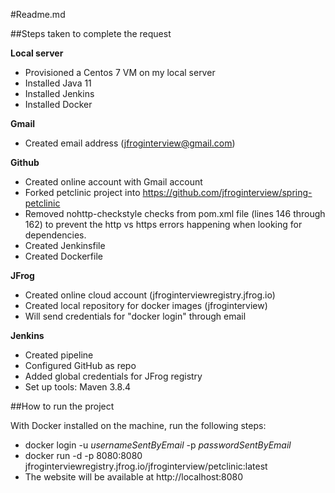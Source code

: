#Readme.md

##Steps taken to complete the request

**Local server**
* Provisioned a Centos 7 VM on my local server
* Installed Java 11
* Installed Jenkins
* Installed Docker

**Gmail**
* Created email address (jfroginterview@gmail.com)

**Github**
* Created online account with Gmail account
* Forked petclinic project into https://github.com/jfroginterview/spring-petclinic
* Removed nohttp-checkstyle checks from pom.xml file (lines 146 through 162) to prevent the http vs https errors happening when looking for dependencies.
* Created Jenkinsfile
* Created Dockerfile

**JFrog**
* Created online cloud account (jfroginterviewregistry.jfrog.io)
* Created local repository for docker images (jfroginterview)
* Will send credentials for "docker login" through email

**Jenkins**
* Created pipeline
* Configured GitHub as repo
* Added global credentials for JFrog registry
* Set up tools: Maven 3.8.4

##How to run the project

With Docker installed on the machine, run the following steps:
* docker login -u _usernameSentByEmail_ -p _passwordSentByEmail_
* docker run -d -p 8080:8080 jfroginterviewregistry.jfrog.io/jfroginterview/petclinic:latest
* The website will be available at http://localhost:8080

